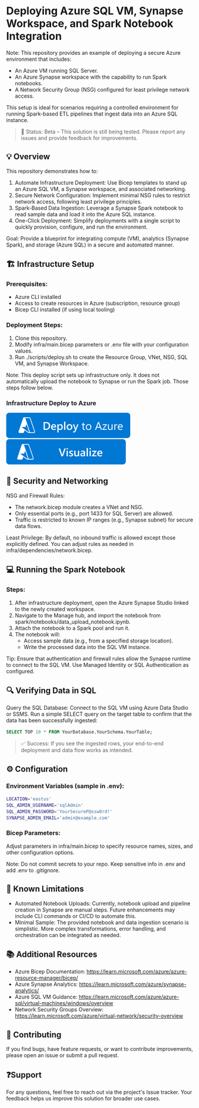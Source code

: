 # Deploying Azure SQL VM, Synapse Workspace, and Spark Notebook Integration

Note: This repository provides an example of deploying a secure Azure environment that includes:
- An Azure VM running SQL Server.
- An Azure Synapse workspace with the capability to run Spark notebooks.
- A Network Security Group (NSG) configured for least privilege network access.

This setup is ideal for scenarios requiring a controlled environment for running Spark-based ETL pipelines that ingest data into an Azure SQL instance.

> 📌 Status: Beta – This solution is still being tested. Please report any issues and provide feedback for improvements.

## 💡 Overview

This repository demonstrates how to:
1. Automate Infrastructure Deployment: Use Bicep templates to stand up an Azure SQL VM, a Synapse workspace, and associated networking.
2. Secure Network Configuration: Implement minimal NSG rules to restrict network access, following least privilege principles.
3. Spark-Based Data Ingestion: Leverage a Synapse Spark notebook to read sample data and load it into the Azure SQL instance.
4. One-Click Deployment: Simplify deployments with a single script to quickly provision, configure, and run the environment.

Goal: Provide a blueprint for integrating compute (VM), analytics (Synapse Spark), and storage (Azure SQL) in a secure and automated manner.

## 🏗️ Infrastructure Setup

### Prerequisites:
- Azure CLI installed
- Access to create resources in Azure (subscription, resource group)
- Bicep CLI installed (if using local tooling)

### Deployment Steps:
1. Clone this repository.
2. Modify infra/main.bicep parameters or .env file with your configuration values.
3. Run ./scripts/deploy.sh to create the Resource Group, VNet, NSG, SQL VM, and Synapse Workspace.

Note: This deploy script sets up infrastructure only. It does not automatically upload the notebook to Synapse or run the Spark job. Those steps follow below.

### Infrastructure Deploy to Azure

[![Deploy To Azure](images/deploytoazure.svg?sanitize=true)](https://portal.azure.com/#create/Microsoft.Template/uri/https%3A%2F%2Fraw.githubusercontent.com%2Fmarcjimz%2Fazure-quickstart-templates%2Fmaster%2Finfra%2Fazuredeploy.json)
[![Visualize](images/visualizebutton.svg?sanitize=true)](http://armviz.io/#/?load=https%3A%2F%2Fraw.githubusercontent.com%2Fmarcjimz%2Fazure-quickstart-templates%2Fmaster%2Finfra%2Fazuredeploy.json)

## 🔑 Security and Networking

NSG and Firewall Rules:
- The network.bicep module creates a VNet and NSG.
- Only essential ports (e.g., port 1433 for SQL Server) are allowed.
- Traffic is restricted to known IP ranges (e.g., Synapse subnet) for secure data flows.

Least Privilege: By default, no inbound traffic is allowed except those explicitly defined. You can adjust rules as needed in infra/dependencies/network.bicep.

## 💻 Running the Spark Notebook

### Steps:
1. After infrastructure deployment, open the Azure Synapse Studio linked to the newly created workspace.
2. Navigate to the Manage hub, and import the notebook from spark/notebooks/data_upload_notebook.ipynb.
3. Attach the notebook to a Spark pool and run it.
4. The notebook will:
   - Access sample data (e.g., from a specified storage location).
   - Write the processed data into the SQL VM instance.

Tip: Ensure that authentication and firewall rules allow the Synapse runtime to connect to the SQL VM. Use Managed Identity or SQL Authentication as configured.

## 🔍 Verifying Data in SQL

Query the SQL Database:
Connect to the SQL VM using Azure Data Studio or SSMS.
Run a simple SELECT query on the target table to confirm that the data has been successfully ingested:

```sql
SELECT TOP 10 * FROM YourDatabase.YourSchema.YourTable;
```

> ✅ Success: If you see the ingested rows, your end-to-end deployment and data flow works as intended.

## ⚙️ Configuration

### Environment Variables (sample in .env):

```bash
LOCATION='eastus'
SQL_ADMIN_USERNAME='sqlAdmin'
SQL_ADMIN_PASSWORD='YourSecureP@ssw0rd!'
SYNAPSE_ADMIN_EMAIL='admin@example.com'
```

### Bicep Parameters:

Adjust parameters in infra/main.bicep to specify resource names, sizes, and other configuration options.

Note: Do not commit secrets to your repo. Keep sensitive info in .env and add .env to .gitignore.

## 📜 Known Limitations

- Automated Notebook Uploads: Currently, notebook upload and pipeline creation in Synapse are manual steps. Future enhancements may include CLI commands or CI/CD to automate this.
- Minimal Sample: The provided notebook and data ingestion scenario is simplistic. More complex transformations, error handling, and orchestration can be integrated as needed.

## 📚 Additional Resources

- Azure Bicep Documentation: https://learn.microsoft.com/azure/azure-resource-manager/bicep/
- Azure Synapse Analytics: https://learn.microsoft.com/azure/synapse-analytics/
- Azure SQL VM Guidance: https://learn.microsoft.com/azure/azure-sql/virtual-machines/windows/overview
- Network Security Groups Overview: https://learn.microsoft.com/azure/virtual-network/security-overview

## 👥 Contributing

If you find bugs, have feature requests, or want to contribute improvements, please open an issue or submit a pull request.

## ❓Support

For any questions, feel free to reach out via the project's Issue tracker. Your feedback helps us improve this solution for broader use cases.